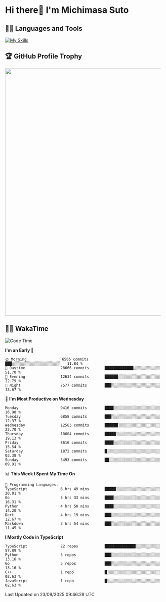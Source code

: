 # Hi there👋 I'm Michimasa Suto

## 🧑‍💻 Languages and Tools
[![My Skills](https://skillicons.dev/icons?i=ts,nextjs,react,go,python,aws,terraform)](https://skillicons.dev)

<!--
**Suto-Michimasa/Suto-Michimasa** is a ✨ _special_ ✨ repository because its `README.md` (this file) appears on your GitHub profile.

Here are some ideas to get you started:

- 🔭 I’m currently working on ...
- 🌱 I’m currently learning ...
- 👯 I’m looking to collaborate on ...
- 🤔 I’m looking for help with ...
- 💬 Ask me about ...
- 📫 How to reach me: ...
- 😄 Pronouns: ...
- ⚡ Fun fact: ...
-->

<!--
## 💎 Github Stats

<div>
  <img height="170" align="left" src="https://github-readme-stats-psi-three-31.vercel.app/api?username=Suto-michimasa&count_private=true&show_icons=true&theme=dark" />
  <img height="170" src="https://github-readme-stats-psi-three-31.vercel.app/api/top-langs/?username=Suto-michimasa&langs_count=8&layout=compact&theme=dark" />
</div>
-->

## 🏆 GitHub Profile Trophy

<img width="800" src="https://github-profile-trophy.vercel.app/?username=Suto-michimasa&theme=onedark&no-frame=true"/>


## 🧑‍💻 WakaTime
<!--START_SECTION:waka-->
![Code Time](http://img.shields.io/badge/Code%20Time-1%2C262%20hrs%2057%20mins-blue)

**I'm an Early 🐤** 

```text
🌞 Morning                6565 commits        ███░░░░░░░░░░░░░░░░░░░░░░   11.84 % 
🌆 Daytime                28666 commits       █████████████░░░░░░░░░░░░   51.70 % 
🌃 Evening                12634 commits       ██████░░░░░░░░░░░░░░░░░░░   22.79 % 
🌙 Night                  7577 commits        ███░░░░░░░░░░░░░░░░░░░░░░   13.67 % 
```
📅 **I'm Most Productive on Wednesday** 

```text
Monday                   9416 commits        ████░░░░░░░░░░░░░░░░░░░░░   16.98 % 
Tuesday                  6858 commits        ███░░░░░░░░░░░░░░░░░░░░░░   12.37 % 
Wednesday                12583 commits       ██████░░░░░░░░░░░░░░░░░░░   22.70 % 
Thursday                 10604 commits       █████░░░░░░░░░░░░░░░░░░░░   19.13 % 
Friday                   8616 commits        ████░░░░░░░░░░░░░░░░░░░░░   15.54 % 
Saturday                 1872 commits        █░░░░░░░░░░░░░░░░░░░░░░░░   03.38 % 
Sunday                   5493 commits        ██░░░░░░░░░░░░░░░░░░░░░░░   09.91 % 
```


📊 **This Week I Spent My Time On** 

```text
💬 Programming Languages: 
TypeScript               6 hrs 49 mins       █████░░░░░░░░░░░░░░░░░░░░   20.01 % 
Go                       5 hrs 33 mins       ████░░░░░░░░░░░░░░░░░░░░░   16.31 % 
Python                   4 hrs 50 mins       ████░░░░░░░░░░░░░░░░░░░░░   14.20 % 
Dart                     4 hrs 19 mins       ███░░░░░░░░░░░░░░░░░░░░░░   12.67 % 
Markdown                 3 hrs 54 mins       ███░░░░░░░░░░░░░░░░░░░░░░   11.45 % 
```

**I Mostly Code in TypeScript** 

```text
TypeScript               22 repos            ██████████████░░░░░░░░░░░   57.89 % 
Python                   5 repos             ███░░░░░░░░░░░░░░░░░░░░░░   13.16 % 
Go                       5 repos             ███░░░░░░░░░░░░░░░░░░░░░░   13.16 % 
C++                      1 repo              █░░░░░░░░░░░░░░░░░░░░░░░░   02.63 % 
JavaScript               1 repo              █░░░░░░░░░░░░░░░░░░░░░░░░   02.63 % 
```




 Last Updated on 23/08/2025 09:46:28 UTC
<!--END_SECTION:waka-->
